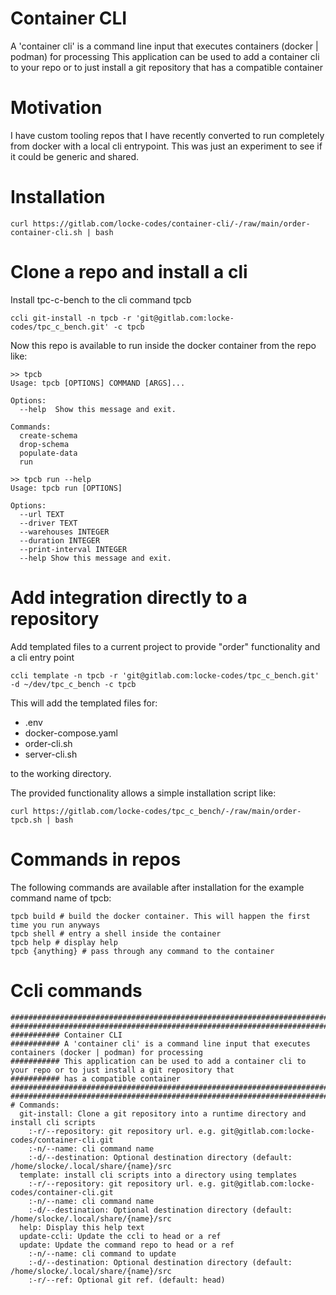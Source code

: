 # Container CLI
A 'container cli' is a command line input that executes containers (docker | podman) for processing
This application can be used to add a container cli to your repo or to just install a git repository that has a 
compatible container

# Motivation
I have custom tooling repos that I have recently converted to run completely from docker with a local cli entrypoint.
This was just an experiment to see if it could be generic and shared.

# Installation
```shell
curl https://gitlab.com/locke-codes/container-cli/-/raw/main/order-container-cli.sh | bash
```

# Clone a repo and install a cli
Install tpc-c-bench to the cli command tpcb
```shell
ccli git-install -n tpcb -r 'git@gitlab.com:locke-codes/tpc_c_bench.git' -c tpcb
```
Now this repo is available to run inside the docker container from the repo like:
```shell
>> tpcb
Usage: tpcb [OPTIONS] COMMAND [ARGS]...

Options:
  --help  Show this message and exit.

Commands:
  create-schema
  drop-schema
  populate-data
  run
```
```shell
>> tpcb run --help
Usage: tpcb run [OPTIONS]

Options:
  --url TEXT
  --driver TEXT
  --warehouses INTEGER
  --duration INTEGER
  --print-interval INTEGER
  --help Show this message and exit.
```

# Add integration directly to a repository
Add templated files to a current project to provide "order" functionality and a cli entry point
```shell
ccli template -n tpcb -r 'git@gitlab.com:locke-codes/tpc_c_bench.git' -d ~/dev/tpc_c_bench -c tpcb
```
This will add the templated files for:
* .env
* docker-compose.yaml
* order-cli.sh
* server-cli.sh

to the working directory.

The provided functionality allows a simple installation script like:
```shell
curl https://gitlab.com/locke-codes/tpc_c_bench/-/raw/main/order-tpcb.sh | bash
```

# Commands in repos
The following commands are available after installation for the example command name of tpcb:
```shell
tpcb build # build the docker container. This will happen the first time you run anyways
tpcb shell # entry a shell inside the container
tpcb help # display help
tpcb {anything} # pass through any command to the container
```

# Ccli commands
```shell
##################################################################################################################
##################################################################################################################
########### Container CLI
########### A 'container cli' is a command line input that executes containers (docker | podman) for processing
########### This application can be used to add a container cli to your repo or to just install a git repository that
########### has a compatible container
##################################################################################################################
##################################################################################################################
# Commands:
  git-install: Clone a git repository into a runtime directory and install cli scripts
    :-r/--repository: git repository url. e.g. git@gitlab.com:locke-codes/container-cli.git
    :-n/--name: cli command name
    :-d/--destination: Optional destination directory (default: /home/slocke/.local/share/{name}/src
  template: install cli scripts into a directory using templates
    :-r/--repository: git repository url. e.g. git@gitlab.com:locke-codes/container-cli.git
    :-n/--name: cli command name
    :-d/--destination: Optional destination directory (default: /home/slocke/.local/share/{name}/src
  help: Display this help text
  update-ccli: Update the ccli to head or a ref
  update: Update the command repo to head or a ref
    :-n/--name: cli command to update
    :-d/--destination: Optional destination directory (default: /home/slocke/.local/share/{name}/src
    :-r/--ref: Optional git ref. (default: head)
```
